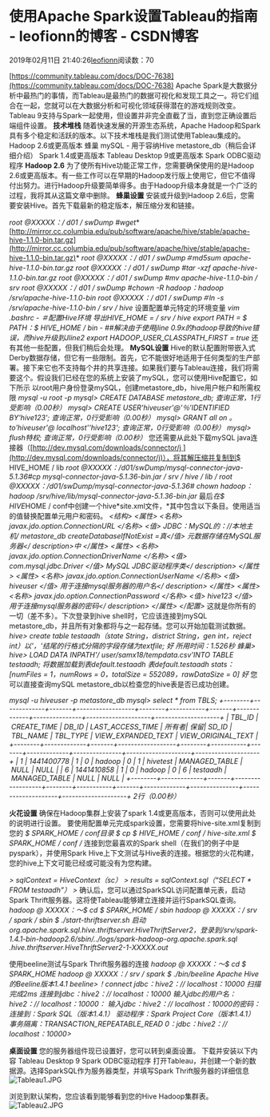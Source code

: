 
# 使用Apache Spark设置Tableau的指南 - leofionn的博客 - CSDN博客


2019年02月11日 21:40:26[leofionn](https://me.csdn.net/qq_36142114)阅读数：70


[https://community.tableau.com/docs/DOC-7638](https://community.tableau.com/docs/DOC-7638)
Apache Spark是大数据分析中最热门的事情，而Tableau是最热门的数据可视化和发现工具之一。将它们组合在一起，您就可以在大数据分析和可视化领域获得潜在的游戏规则改变。
Tableau 9支持与Spark一起使用，但设置并非完全直截了当，直到您正确设置后端组件设置。
**技术堆栈**
随着快速发展的开源生态系统，Apache Hadoop和Spark具有多个稳定和活跃的版本。以下技术堆栈是我们测试使用Tableau集成的。
Hadoop 2.6或更高版本
蜂巢
mySQL - 用于容纳Hive metastore_db（稍后会详细介绍）
Spark 1.4或更高版本
Tableau Desktop 9或更高版本
Spark ODBC驱动程序
**Hadoop 2.6**
为了使所有Hive功能正常工作，您需要确保使用的是Hadoop 2.6或更高版本。有一些工作可以在早期的Hadoop发行版上使用它，但它不值得付出努力。进行Hadoop升级要简单得多。由于Hadoop升级本身就是一个广泛的过程，我将其从这篇文章中删除。
**蜂巢设置**
安装或升级到Hadoop 2.6后，您需要安装Hive。首先下载最新的稳定版本，解压缩分发和链接。

*root @XXXXX：/ d01 / swDump \#wget**[http://mirror.cc.columbia.edu/pub/software/apache/hive/stable/apache-hive-1.1.0-bin.tar.gz](http://mirror.cc.columbia.edu/pub/software/apache/hive/stable/apache-hive-1.1.0-bin.tar.gz)*
*root @XXXXX：/ d01 / swDump＃md5sum apache-hive-1.1.0-bin.tar.gz*
*root @XXXXX：/ d01 / swDump \#tar -xzf apache-hive-1.1.0-bin.tar.gz*
*root @XXXXX：/ d01 / swDump \#mv apache-hive-1.1.0-bin / srv*
*root @XXXXX：/ d01 / swDump \#chown -R hadoop：hadoop /srv/apache-hive-1.1.0-bin*
*root @XXXXX：/ d01 / swDump＃ln -s /srv/apache-hive-1.1.0-bin / srv / hive*
设置配置单元特定的环境变量
*vim .bashrc*
*- ＃配置Hive环境*
*导出HIVE_HOME = / srv / hive*
*export PATH = $ PATH：$ HIVE_HOME / bin*
*- \#\#解决由于使用jline 0.9x的hadoop导致的hive错误，而hive升级到Jline2*
*export HADOOP_USER_CLASSPATH_FIRST = true*
还有其他一些配置，但我们稍后会处理。
**MySQL设置**
Hive的默认配置附带嵌入式Derby数据存储，但它有一些限制。首先，它不能很好地适用于任何类型的生产部署。接下来它也不支持每个井的共享连接。如果我们要与Tableau连接，我们将需要这个。假设我们已经在您的系统上安装了mySQL，您可以使用Hive配置它，如下所示
以root用户身份登录mySQL，创建metastore_db，hive用户帐户和所需权限
*mysql -u root -p*
*mysql> CREATE DATABASE metastore_db;*
*查询正常，1行受影响（0.00秒）*
*mysql> CREATE USER'hiveuser'@'％'IDENTIFIED BY'hive123';*
*查询正常，0行受影响（0.00秒）*
*mysql> GRANT all on *。* to'hiveuser'@ localhost''hive123';*
*查询正常，0行受影响（0.00秒）*
*mysql> flush特权;*
*查询正常，0行受影响（0.00秒）*
您还需要从此处下载mySQL java连接器（[http://dev.mysql.com/downloads/connector/j ](http://dev.mysql.com/downloads/connector/j)），将其解压缩并复制到$ HIVE_HOME / lib
*root @XXXXX：/d01/swDump/mysql-connector-java-5.1.36\#cp mysql-connector-java-5.1.36-bin.jar / srv / hive / lib /*
*root @XXXXX：/d01/swDump/mysql-connector-java-5.1.36\# chown hadoop：hadoop /srv/hive/lib/mysql-connector-java-5.1.36-bin.jar*
最后*在$ HIVE*HOME / conf中创建一个hive*site.xml文件，*其中包含以下条目。使用适当的值替换配置单元用户和密码。
*<结构>*
*<属性>*
*<名称> javax.jdo.option.ConnectionURL </名称>*
*<值> JDBC：MySQL的：//本地主机/ metastore_db createDatabaseIfNotExist =真</值>*
*<description>元数据存储在MySQL服务器</ description>中*
*</属性>*
*<属性>*
*<名称> javax.jdo.option.ConnectionDriverName </名称>*
*<值> com.mysql.jdbc.Driver </值>*
*<description> MySQL JDBC驱动程序类</ description>*
*</属性>*
*<属性>*
*<名称> javax.jdo.option.ConnectionUserName </名称>*
*<值> hiveuser </值>*
*<description>用于连接mysql服务器的用户名</ description>*
*</属性>*
*<属性>*
*<名称> javax.jdo.option.ConnectionPassword </名称>*
*<值> hive123 </值>*
*<description>用于连接mysql服务器的密码</ description>*
*</属性>*
*</配置>*
这就是你所有的一切（差不多）。下次登录到hive shell时，它应该连接到mySQL metastore_db，并且所有对象都将与之一起存储。您可以开始加载测试数据。
*hive> create table testaadh（state String，district String，gen int，reject int）以'，'结尾的行格式分隔的字段存储为textfile;*
*好*
*所用时间：1.526秒*
*蜂巢>*
*hive> LOAD DATA INPATH'/ user/samx18/tempdata.csv'INTO TABLE testaadh;*
*将数据加载到表default.testaadh*
*表default.testaadh stats：[numFiles = 1，numRows = 0，totalSize = 552089，rawDataSize = 0]*
*好*
您可以直接查询mySQL metastore_db以检查您的hive表是否已成功创建。

*mysql -u hiveuser -p metastore_db*
*mysql> select * from TBLS;*
*+--------+-------------+-------+------------------+--------+-----------+-------+-------------+---------------+--------------------+--------------------+*
*| TBL_ID | CREATE_TIME | DB_ID | LAST_ACCESS_TIME | 所有者| 保留| SD_ID | TBL_NAME | TBL_TYPE | VIEW_EXPANDED_TEXT | VIEW_ORIGINAL_TEXT |*
*+--------+-------------+-------+------------------+--------+-----------+-------+-------------+---------------+--------------------+--------------------+*
*| 1 | 1441400778 | 1 | 0 | hadoop | 0 | 1 | hivetest | MANAGED_TABLE | NULL | NULL |*
*| 6 | 1441410858 | 1 | 0 | hadoop | 0 | 6 | testaadh | MANAGED_TABLE | NULL | NULL |*
*+--------+-------------+-------+------------------+--------+-----------+-------+-------------+---------------+--------------------+--------------------+*
*2行（0.00秒）*

**火花设置**
确保在Hadoop集群上安装了spark 1.4或更高版本，否则可以使用此处的说明进行设置。
要使用配置单元完成spark设置，您需要将hive-site.xml复制到您的
*$ SPARK_HOME / conf目录*
*$ cp $ HIVE_HOME / conf / hive-site.xml $ SPARK_HOME / conf /*
连接到您最喜欢的Spark shell（在我们的例子中是pyspark），并使用Spark Hive上下文测试与Hive表的连接。根据您的火花构建，您的hive上下文可能已经或可能没有为您构建。

*> sqlContext = HiveContext（sc）*
*> results = sqlContext.sql（“SELECT * FROM testaadh”）*
*>*
确认后，您可以通过SparkSQL访问配置单元表，启动Spark Thrift服务器。这将使Tableau能够建立连接并运行SparkSQL查询。
*hadoop @ XXXXX：〜$ cd $ SPARK_HOME / sbin*
*hadoop @ XXXXX：/ srv / spark / sbin $ ./start-thriftserver.sh*
*启动org.apache.spark.sql.hive.thriftserver.HiveThriftServer2，登录到/srv/spark-1.4.1-bin-hadoop2.6/sbin/../logs/spark-hadoop-org.apache.spark.sql .hive.thriftserver.HiveThriftServer2-1-XXXXX.out*

使用beeline测试与Spark Thrift服务器的连接
*hadoop @ XXXXX：〜$ cd $ SPARK_HOME*
*hadoop @ XXXXX：/ srv / spark $ ./bin/beeline*
*Apache Hive的Beeline版本1.4.1*
*beeline>！connect jdbc：hive2：// localhost：10000*
*扫描完成2ms*
*连接到jdbc：hive2：// localhost：10000*
*输入jdbc的用户名：hive2：// localhost：10000：*
*输入jdbc：hive2：// localhost：10000的密码：*
*连接到：Spark SQL（版本1.4.1）*
*驱动程序：Spark Project Core（版本1.4.1）*
*事务隔离：TRANSACTION_REPEATABLE_READ*
*0：jdbc：hive2：// localhost：10000>*

**桌面设置**
您的服务器组件现已设置好，您可以转到桌面设置。
下载并安装以下内容
Tableau Desktop 9
Spark ODBC驱动程序
打开Tableau，并创建一个新的数据源。选择SparkSQL作为服务器类型，并填写Spark Thrift服务器的详细信息
![Tableau1.JPG](https://community.tableau.com/servlet/JiveServlet/downloadImage/102-7638-1-41513/Tableau1.JPG)

浏览到默认架构，您应该看到能够看到您的Hive Hadoop集群表。
![Tableau2.JPG](https://community.tableau.com/servlet/JiveServlet/downloadImage/102-7638-1-41514/Tableau2.JPG)

